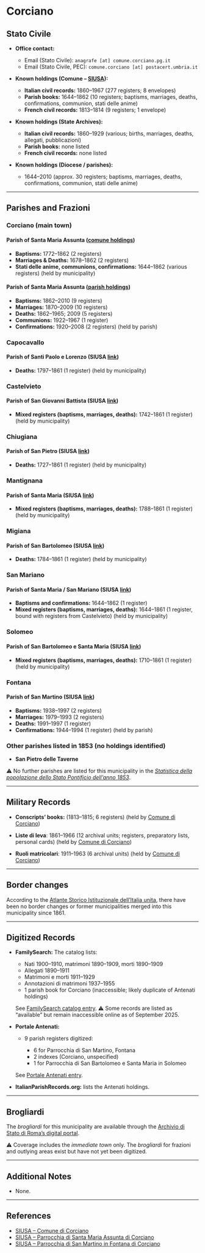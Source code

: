 # Corciano

## Stato Civile

* **Office contact:**

  * Email (Stato Civile): `anagrafe [at] comune.corciano.pg.it`
  * Email (Stato Civile, PEC): `comune.corciano [at] postacert.umbria.it`

* **Known holdings (Comune – [SIUSA](https://siusa-archivi.cultura.gov.it/cgi-bin/siusa/pagina.pl?TipoPag=comparc&Chiave=256172)):**

  * **Italian civil records:** 1860–1967 (277 registers; 8 envelopes)
  * **Parish books:** 1644–1862 (10 registers; baptisms, marriages, deaths, confirmations, communion, stati delle anime)
  * **French civil records:** 1813–1814 (9 registers; 1 envelope)

* **Known holdings (State Archives):**

  * **Italian civil records:** 1860–1929 (various; births, marriages, deaths, allegati, pubblicazioni)
  * **Parish books:** none listed
  * **French civil records:** none listed

* **Known holdings (Diocese / parishes):**

  * 1644–2010 (approx. 30 registers; baptisms, marriages, deaths, confirmations, communion, stati delle anime)

---

## Parishes and Frazioni

### Corciano (main town)

#### Parish of Santa Maria Assunta ([comune holdings](https://siusa-archivi.cultura.gov.it/cgi-bin/siusa/pagina.pl?TipoPag=comparc&Chiave=256172))

* **Baptisms:** 1772–1862 (2 registers)
* **Marriages & Deaths:** 1678–1862 (2 registers)
* **Stati delle anime, communions, confirmations:** 1644–1862 (various registers) (held by municipality)

#### Parish of Santa Maria Assunta ([parish holdings](https://siusa-archivi.cultura.gov.it/cgi-bin/siusa/pagina.pl?TipoPag=comparc&Chiave=336336))

* **Baptisms:** 1862–2010 (9 registers)
* **Marriages:** 1870–2009 (10 registers)
* **Deaths:** 1862–1965; 2009 (5 registers)
* **Communions:** 1922–1967 (1 register)
* **Confirmations:** 1920–2008 (2 registers) (held by parish)

### Capocavallo

#### Parish of Santi Paolo e Lorenzo (SIUSA [link](https://siusa-archivi.cultura.gov.it/cgi-bin/siusa/pagina.pl?TipoPag=comparc&Chiave=256172))

* **Deaths:** 1797–1861 (1 register) (held by municipality)

### Castelvieto

#### Parish of San Giovanni Battista (SIUSA [link](https://siusa-archivi.cultura.gov.it/cgi-bin/siusa/pagina.pl?TipoPag=comparc&Chiave=256172))

* **Mixed registers (baptisms, marriages, deaths):** 1742–1861 (1 register) (held by municipality)

### Chiugiana

#### Parish of San Pietro (SIUSA [link](https://siusa-archivi.cultura.gov.it/cgi-bin/siusa/pagina.pl?TipoPag=comparc&Chiave=256172))

* **Deaths:** 1727–1861 (1 register) (held by municipality)

### Mantignana

#### Parish of Santa Maria (SIUSA [link](https://siusa-archivi.cultura.gov.it/cgi-bin/siusa/pagina.pl?TipoPag=comparc&Chiave=256172))

* **Mixed registers (baptisms, marriages, deaths):** 1788–1861 (1 register) (held by municipality)

### Migiana

#### Parish of San Bartolomeo (SIUSA [link](https://siusa-archivi.cultura.gov.it/cgi-bin/siusa/pagina.pl?TipoPag=comparc&Chiave=256172))

* **Deaths:** 1784–1861 (1 register) (held by municipality)

### San Mariano

#### Parish of Santa Maria / San Mariano (SIUSA [link](https://siusa-archivi.cultura.gov.it/cgi-bin/siusa/pagina.pl?TipoPag=comparc&Chiave=256172))

* **Baptisms and confirmations:** 1644–1862 (1 register)
* **Mixed registers (baptisms, marriages, deaths):** 1644–1861 (1 register, bound with registers from Castelvieto) (held by municipality)

### Solomeo

#### Parish of San Bartolomeo e Santa Maria (SIUSA [link](https://siusa-archivi.cultura.gov.it/cgi-bin/siusa/pagina.pl?TipoPag=comparc&Chiave=256172))

* **Mixed registers (baptisms, marriages, deaths):** 1710–1861 (1 register) (held by municipality)

### Fontana

#### Parish of San Martino (SIUSA [link](https://siusa-archivi.cultura.gov.it/cgi-bin/siusa/pagina.pl?TipoPag=comparc&Chiave=337744))

* **Baptisms:** 1938–1997 (2 registers)
* **Marriages:** 1979–1993 (2 registers)
* **Deaths:** 1991–1997 (1 register)
* **Confirmations:** 1944–1994 (1 register) (held by parish)

### Other parishes listed in 1853 (no holdings identified)

* **San Pietro delle Taverne**

⚠️ No further parishes are listed for this municipality in the *[Statistica della popolazione dello Stato Pontificio dell’anno 1853](https://www.google.it/books/edition/Statistics_della_popolazione_dello_Stato/v6dCAQAAMAAJ)*.

---

## Military Records

* **Conscripts’ books:** (1813–1815; 6 registers) (held by [Comune di Corciano](https://siusa-archivi.cultura.gov.it/cgi-bin/siusa/pagina.pl?TipoPag=comparc&Chiave=176643&RicVM=ricercasemplice&RicFrmRicSemplice=Liste%20di%20leva&RicProgetto=reg%2dumb&RicSez=complessi))

* **Liste di leva**: 1861–1966 (12 archival units; registers, preparatory lists, personal cards) (held by [Comune di Corciano](https://siusa-archivi.cultura.gov.it/cgi-bin/siusa/pagina.pl?TipoPag=comparc&Chiave=176785&RicVM=ricercasemplice&RicProgetto=reg%2dumb&RicPag=2&RicFrmRicSemplice=Liste%20di%20leva&RicSez=complessi))
* **Ruoli matricolari**: 1911–1963 (6 archival units) (held by [Comune di Corciano](https://siusa-archivi.cultura.gov.it/cgi-bin/siusa/pagina.pl?TipoPag=comparc&Chiave=176785&RicVM=ricercasemplice&RicProgetto=reg%2dumb&RicPag=2&RicFrmRicSemplice=Liste%20di%20leva&RicSez=complessi))

---

## Border changes

According to the [Atlante Storico Istituzionale dell’Italia unita](http://dati.san.beniculturali.it/asi/local/), there have been no border changes or former municipalities merged into this municipality since 1861.

---

## Digitized Records

* **FamilySearch:** The catalog lists:

  * Nati 1900–1910, matrimoni 1890–1909, morti 1890–1909
  * Allegati 1890–1911
  * Matrimoni e morti 1911–1929
  * Annotazioni di matrimoni 1937–1955
  * 1 parish book for Corciano (inaccessible; likely duplicate of Antenati holdings)

  See [FamilySearch catalog entry](https://www.familysearch.org/en/search/catalog/834508).
  ⚠️ Some records are listed as “available” but remain inaccessible online as of September 2025.

* **Portale Antenati:**

  * 9 parish registers digitized:

    * 6 for Parrocchia di San Martino, Fontana
    * 2 indexes (Corciano, unspecified)
    * 1 for Parrocchia di San Bartolomeo e Santa Maria in Solomeo

  See [Portale Antenati entry](https://antenati.cultura.gov.it/search-registry/?localita=corciano).

* **ItalianParishRecords.org:** lists the Antenati holdings.

---

## Brogliardi

The *brogliardi* for this municipality are available through the [Archivio di Stato di Roma’s digital portal](https://imagoarchiviodistatoroma.cultura.gov.it/Gregoriano/s_brogliardi.php?Provincia=Perugia&Denominazione=Corciano).

⚠️ Coverage includes the *immediate town* only. The *brogliardi* for frazioni and outlying areas exist but have not yet been digitized.

---

## Additional Notes

* None.

---

## References

* [SIUSA – Comune di Corciano](https://siusa-archivi.cultura.gov.it/cgi-bin/siusa/pagina.pl?TipoPag=comparc&Chiave=256172)
* [SIUSA – Parrocchia di Santa Maria Assunta di Corciano](https://siusa-archivi.cultura.gov.it/cgi-bin/siusa/pagina.pl?TipoPag=comparc&Chiave=336336)
* [SIUSA – Parrocchia di San Martino in Fontana di Corciano](https://siusa-archivi.cultura.gov.it/cgi-bin/siusa/pagina.pl?TipoPag=comparc&Chiave=337744)

